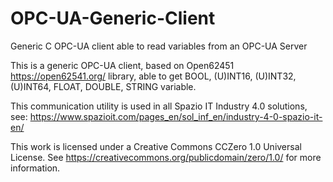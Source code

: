# OPC-UA-Generic-Client
Generic C OPC-UA client able to read variables from an OPC-UA Server

This is a generic OPC-UA client, based on Open62451 https://open62541.org/ library, able 
to get BOOL, (U)INT16, (U)INT32, (U)INT64, FLOAT, DOUBLE, STRING variable.

This communication utility is used in all Spazio IT Industry 4.0 solutions, see:
https://www.spazioit.com/pages_en/sol_inf_en/industry-4-0-spazio-it-en/

This work is licensed under a Creative Commons CCZero 1.0 Universal License.
See https://creativecommons.org/publicdomain/zero/1.0/ for more information.
